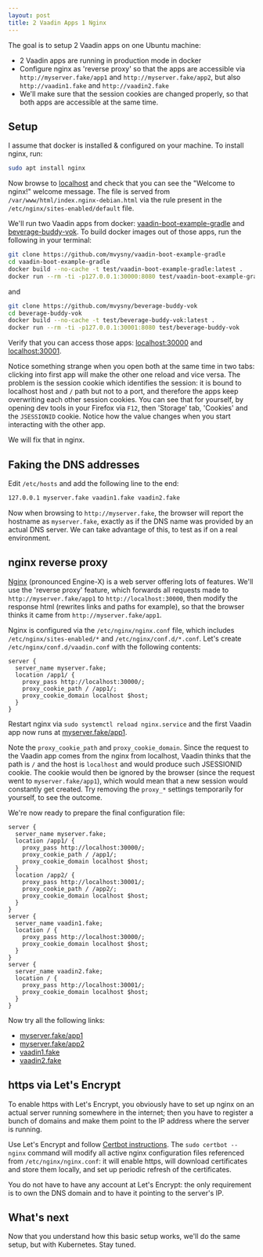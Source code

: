```yaml
---
layout: post
title: 2 Vaadin Apps 1 Nginx
---
```


The goal is to setup 2 Vaadin apps on one Ubuntu machine:

* 2 Vaadin apps are running in production mode in docker
* Configure nginx as 'reverse proxy' so that the apps are accessible via `http://myserver.fake/app1` and `http://myserver.fake/app2`,
  but also `http://vaadin1.fake` and `http://vaadin2.fake`
* We'll make sure that the session cookies are changed properly, so that both apps are accessible at the same time.

## Setup

I assume that docker is installed & configured on your machine. To install nginx, run:

```bash
sudo apt install nginx
```

Now browse to [localhost](http://localhost) and check that you can see the "Welcome to nginx!" welcome message.
The file is served from `/var/www/html/index.nginx-debian.html` via the rule present in the `/etc/nginx/sites-enabled/default` file.

We'll run two Vaadin apps from docker: [vaadin-boot-example-gradle](https://github.com/mvysny/vaadin-boot-example-gradle)
and [beverage-buddy-vok](https://github.com/mvysny/beverage-buddy-vok). To build docker
images out of those apps, run the following in your terminal:

```bash
git clone https://github.com/mvysny/vaadin-boot-example-gradle
cd vaadin-boot-example-gradle
docker build --no-cache -t test/vaadin-boot-example-gradle:latest .
docker run --rm -ti -p127.0.0.1:30000:8080 test/vaadin-boot-example-gradle
```
and
```bash
git clone https://github.com/mvysny/beverage-buddy-vok
cd beverage-buddy-vok
docker build --no-cache -t test/beverage-buddy-vok:latest .
docker run --rm -ti -p127.0.0.1:30001:8080 test/beverage-buddy-vok
```
Verify that you can access those apps: [localhost:30000](http://localhost:30000) and [localhost:30001](http://localhost:30001).

Notice something strange when you open both at the same time in two tabs: clicking into first app will make the other
one reload and vice versa. The problem is the session cookie which identifies the session:
it is bound to localhost host and `/` path but not to a port, and therefore the apps keep overwriting
each other session cookies. You can see that for yourself, by opening dev tools in your Firefox via `F12`,
then 'Storage' tab, 'Cookies' and the `JSESSIONID` cookie. Notice how the value changes when you start
interacting with the other app.

We will fix that in nginx.

## Faking the DNS addresses

Edit `/etc/hosts` and add the following line to the end:
```bash
127.0.0.1 myserver.fake vaadin1.fake vaadin2.fake
```
Now when browsing to `http://myserver.fake`, the browser will report the hostname as `myserver.fake`,
exactly as if the DNS name was provided by an actual DNS server. We can take advantage of this,
to test as if on a real environment.

## nginx reverse proxy

[Nginx](https://www.nginx.com/) (pronounced Engine-X) is a web server offering lots of features.
We'll use the 'reverse proxy' feature, which forwards all requests made to `http://myserver.fake/app1`
to `http://localhost:30000`, then modify the response html (rewrites links and paths for example),
so that the browser thinks it came from `http://myserver.fake/app1`.

Nginx is configured via the `/etc/nginx/nginx.conf` file, which includes `/etc/nginx/sites-enabled/*` and
`/etc/nginx/conf.d/*.conf`. Let's create `/etc/nginx/conf.d/vaadin.conf` with the following contents:

```
server {
  server_name myserver.fake;
  location /app1/ {
    proxy_pass http://localhost:30000/;
    proxy_cookie_path / /app1/;
    proxy_cookie_domain localhost $host;
  }
}
```

Restart nginx via `sudo systemctl reload nginx.service` and the first Vaadin app now runs
at [myserver.fake/app1](http://myserver.fake/app1).

Note the `proxy_cookie_path` and `proxy_cookie_domain`. Since the request to the Vaadin app
comes from the nginx from localhost, Vaadin thinks that the path is `/` and the host is `localhost`
and would produce such JSESSIONID cookie. The cookie would then be ignored by the browser (since
the request went to `myserver.fake/app1`), which would mean that a new session would
constantly get created. Try removing the `proxy_*` settings temporarily for yourself, to see
the outcome.

We're now ready to prepare the final configuration file:

```
server {
  server_name myserver.fake;
  location /app1/ {
    proxy_pass http://localhost:30000/;
    proxy_cookie_path / /app1/;
    proxy_cookie_domain localhost $host;
  }
  location /app2/ {
    proxy_pass http://localhost:30001/;
    proxy_cookie_path / /app2/;
    proxy_cookie_domain localhost $host;
  }
}
server {
  server_name vaadin1.fake;
  location / {
    proxy_pass http://localhost:30000/;
    proxy_cookie_domain localhost $host;
  }
}
server {
  server_name vaadin2.fake;
  location / {
    proxy_pass http://localhost:30001/;
    proxy_cookie_domain localhost $host;
  }
}
```

Now try all the following links:

* [myserver.fake/app1](http://myserver.fake/app1)
* [myserver.fake/app2](http://myserver.fake/app2)
* [vaadin1.fake](http://vaadin1.fake/)
* [vaadin2.fake](http://vaadin2.fake/)

## https via Let's Encrypt

To enable https with Let's Encrypt, you obviously have to set up nginx on an actual
server running somewhere in the internet; then you have to register a bunch of domains
and make them point to the IP address where the server is running.

Use Let's Encrypt and follow [Certbot instructions](https://certbot.eff.org/instructions?ws=nginx&os=ubuntufocal).
The `sudo certbot --nginx` command will modify all active nginx configuration files
referenced from `/etc/nginx/nginx.conf`: it will enable https, will download certificates and store them locally,
and set up periodic refresh of the certificates.

You do not have to have any account at Let's Encrypt: the only requirement is to own the DNS domain and
to have it pointing to the server's IP.

## What's next

Now that you understand how this basic setup works, we'll do the same setup, but with Kubernetes. Stay tuned.
